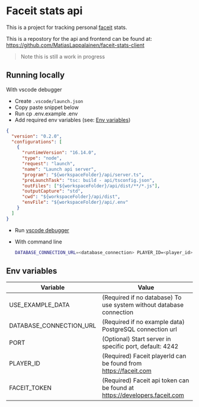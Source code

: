 # Faceit stats api

This is a project for tracking personal [faceit](https://faceit.com) stats.

This is a repostory for the api and frontend can be found at: https://github.com/MatiasLappalainen/faceit-stats-client

> Note this is still a work in progress

## Running locally

With vscode debugger

- Create `.vscode/launch.json`
- Copy paste snippet below
- Run cp .env.example .env
- Add required env variables (see: [Env variables](#env-variable))

```json
{
  "version": "0.2.0",
  "configurations": [
    {
      "runtimeVersion": "16.14.0",
      "type": "node",
      "request": "launch",
      "name": "Launch api server",
      "program": "${workspaceFolder}/api/server.ts",
      "preLaunchTask": "tsc: build - api/tsconfig.json",
      "outFiles": ["${workspaceFolder}/api/dist/**/*.js"],
      "outputCapture": "std",
      "cwd": "${workspaceFolder}/api/dist",
      "envFile": "${workspaceFolder}/api/.env"
    }
  ]
}
```

- Run [vscode debugger](https://code.visualstudio.com/docs/editor/debugging)

- With command line
  ```bash
  DATABASE_CONNECTION_URL=<database_connection> PLAYER_ID=<player_id> FACEIT_TOKEN=<faceit_token> npm run start
  ```

## Env variables

| Variable                | Value                                                                     |
| ----------------------- | ------------------------------------------------------------------------- |
| USE_EXAMPLE_DATA        | (Required if no database) To use system without database connection       |
| DATABASE_CONNECTION_URL | (Required if no example data) PostgreSQL connection url                   |
| PORT                    | (Optional) Start server in specific port, default: 4242                   |
| PLAYER_ID               | (Required) Faceit playerId can be found from https://faceit.com           |
| FACEIT_TOKEN            | (Required) Faceit api token can be found at https://developers.faceit.com |
